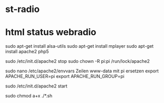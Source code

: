 # st-radio
# html status webradio

sudo apt-get install alsa-utils
sudo apt-get install mplayer
sudo apt-get install apache2 php5

sudo /etc/init.d/apache2 stop
sudo chown -R pi:pi /run/lock/apache2

sudo nano /etc/apache2/envvars
Zeilen www-data mit pi ersetzen
export APACHE_RUN_USER=pi
export APACHE_RUN_GROUP=pi

sudo /etc/init.d/apache2 start

sudo chmod a+x ./*.sh
